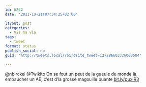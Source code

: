 ```yaml
---
id: 6262
date: '2011-10-21T07:34:25+02:00'

layout: post
categories:
  - Vis ma vie
tags:
  - tweet
format: status
publish_social: no
guid: 'http://tweets.local/?birdsite_tweet=127286603336003584'

---
```


@nbirckel @Twikito On se fout un peut de la gueule du monde là, embaucher un AE, c’est d’la grosse magouille puante [bit.ly/puxIR3](http://bit.ly/puxIR3)